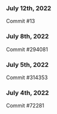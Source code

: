 ### July 12th, 2022

Commit #13

### July 8th, 2022

Commit #294081

### July 5th, 2022

Commit #314353


### July 4th, 2022

Commit #72281
